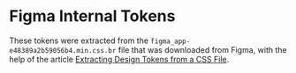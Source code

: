 # Figma Internal Tokens

These tokens were extracted from the `figma_app-e48389a2b59056b4.min.css.br` file that was downloaded from Figma, with the help of the article [Extracting Design Tokens from a CSS File](https://www.joshwcomeau.com/css/design-systems-for-developers/#extracting-design-tokens-from-a-css-file).
